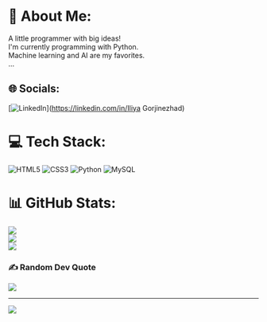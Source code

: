 # 💫 About Me:
A little programmer with big ideas!<br>I'm currently programming with Python.<br>Machine learning and AI are my favorites.<br>... 


## 🌐 Socials:
[![LinkedIn](https://img.shields.io/badge/LinkedIn-%230077B5.svg?logo=linkedin&logoColor=white)](https://linkedin.com/in/Iliya Gorjinezhad) 

# 💻 Tech Stack:
![HTML5](https://img.shields.io/badge/html5-%23E34F26.svg?style=for-the-badge&logo=html5&logoColor=white) ![CSS3](https://img.shields.io/badge/css3-%231572B6.svg?style=for-the-badge&logo=css3&logoColor=white) ![Python](https://img.shields.io/badge/python-3670A0?style=for-the-badge&logo=python&logoColor=ffdd54) ![MySQL](https://img.shields.io/badge/mysql-%2300f.svg?style=for-the-badge&logo=mysql&logoColor=white)
# 📊 GitHub Stats:
![](https://github-readme-stats.vercel.app/api?username=1ilia&theme=midnight-purple&hide_border=false&include_all_commits=false&count_private=false)<br/>
![](https://github-readme-streak-stats.herokuapp.com/?user=1ilia&theme=midnight-purple&hide_border=false)<br/>
![](https://github-readme-stats.vercel.app/api/top-langs/?username=1ilia&theme=midnight-purple&hide_border=false&include_all_commits=false&count_private=false&layout=compact)

### ✍️ Random Dev Quote
![](https://quotes-github-readme.vercel.app/api?type=horizontal&theme=radical)

---
[![](https://visitcount.itsvg.in/api?id=1ilia&icon=5&color=1)](https://visitcount.itsvg.in)

<!-- Proudly created with GPRM ( https://gprm.itsvg.in ) -->
